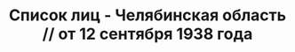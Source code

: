 ---
title: Список лиц - Челябинская область // от 12 сентября 1938 года
description: РГАСПИ, ф.17, оп.171, дело 418, лист 55
images:
- /disk/pictures/v10/17-171-418-055.jpg
- /disk/pictures/v10/17-171-418-056.jpg
- /disk/pictures/v10/17-171-418-057.jpg
- /disk/pictures/v10/17-171-418-058.jpg
- /disk/pictures/v10/17-171-418-059.jpg
---